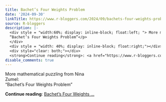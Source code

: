 ```yaml
---
title: Bachet’s Four Weights Problem
date: '2024-09-30'
linkTitle: https://www.r-bloggers.com/2024/09/bachets-four-weights-problem/
source: R-bloggers
description: |-
  <div style = "width:60%; display: inline-block; float:left; "> More mathematical puzzling from Nina Zumel:<br />
  “Bachet’s Four Weights Problem”</p>
  </div>
  <div style = "width: 40%; display: inline-block; float:right;"></div>
  <div style="clear: both;"></div>
  <strong>Continue reading</strong>: <a href="https://www.r-bloggers.com/2024/09/bachets-four-weights-problem/">Bachet’s Four Weights ...
disable_comments: true
---
```

<div style = "width:60%; display: inline-block; float:left; "> More mathematical puzzling from Nina Zumel:<br />
“Bachet’s Four Weights Problem”</p>
</div>
<div style = "width: 40%; display: inline-block; float:right;"></div>
<div style="clear: both;"></div>
<strong>Continue reading</strong>: <a href="https://www.r-bloggers.com/2024/09/bachets-four-weights-problem/">Bachet’s Four Weights ...